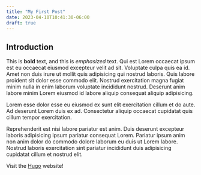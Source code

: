 ```yaml
---
title: "My First Post"
date: 2023-04-10T10:41:30-06:00
draft: true
---
```


## Introduction

This is **bold** text, and this is *emphasized* text. Qui est Lorem occaecat ipsum est eu occaecat eiusmod excepteur velit ad sit. Voluptate culpa quis ea id. Amet non duis irure ut mollit quis adipisicing qui nostrud laboris. Quis labore proident sit dolor esse commodo elit. Nostrud exercitation magna fugiat minim nulla in enim laborum voluptate incididunt nostrud. Deserunt anim labore minim Lorem eiusmod id labore aliquip consequat aliquip adipisicing.

Lorem esse dolor esse eu eiusmod ex sunt elit exercitation cillum et do aute. Ad deserunt Lorem duis ex ad. Consectetur aliquip occaecat cupidatat quis cillum tempor exercitation.

Reprehenderit est nisi labore pariatur est anim. Duis deserunt excepteur laboris adipisicing ipsum pariatur consequat Lorem. Pariatur ipsum anim non anim dolor do commodo dolore laborum eu duis ut Lorem labore. Nostrud laboris exercitation sint pariatur incididunt duis adipisicing cupidatat cillum et nostrud elit.

Visit the [Hugo](https://gohugo.io) website!